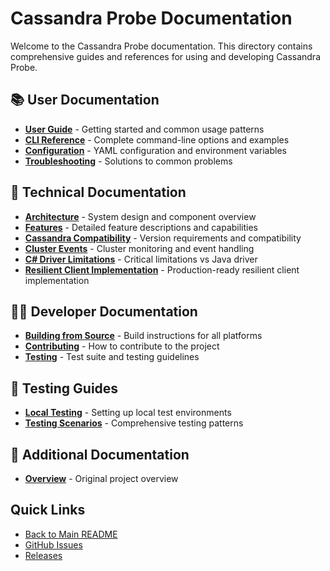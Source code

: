 # Cassandra Probe Documentation

Welcome to the Cassandra Probe documentation. This directory contains comprehensive guides and references for using and developing Cassandra Probe.

## 📚 User Documentation

- **[User Guide](USER-GUIDE.md)** - Getting started and common usage patterns
- **[CLI Reference](CLI-REFERENCE.md)** - Complete command-line options and examples
- **[Configuration](CONFIGURATION.md)** - YAML configuration and environment variables
- **[Troubleshooting](TROUBLESHOOTING.md)** - Solutions to common problems

## 🔧 Technical Documentation

- **[Architecture](ARCHITECTURE.md)** - System design and component overview
- **[Features](FEATURES.md)** - Detailed feature descriptions and capabilities
- **[Cassandra Compatibility](CASSANDRA-COMPATIBILITY.md)** - Version requirements and compatibility
- **[Cluster Events](CLUSTER_EVENTS.md)** - Cluster monitoring and event handling
- **[C# Driver Limitations](CSHARP_DRIVER_LIMITATIONS.md)** - Critical limitations vs Java driver
- **[Resilient Client Implementation](RESILIENT_CLIENT_IMPLEMENTATION.md)** - Production-ready resilient client implementation

## 👩‍💻 Developer Documentation

- **[Building from Source](BUILD.md)** - Build instructions for all platforms
- **[Contributing](CONTRIBUTING.md)** - How to contribute to the project
- **[Testing](TESTING.md)** - Test suite and testing guidelines

## 🧪 Testing Guides

- **[Local Testing](LOCAL-TESTING.md)** - Setting up local test environments
- **[Testing Scenarios](TESTING.md)** - Comprehensive testing patterns

## 📖 Additional Documentation

- **[Overview](OVERVIEW.md)** - Original project overview

## Quick Links

- [Back to Main README](../README.md)
- [GitHub Issues](https://github.com/axonops/cassandra-probe-csharp/issues)
- [Releases](https://github.com/axonops/cassandra-probe-csharp/releases)